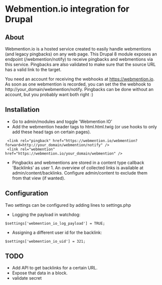 # Webmention.io integration for Drupal

## About

Webmention.io is a hosted service created to easily handle webmentions (and legacy pingbacks) on any web page. This Drupal 8 module exposes an endpoint (/webmention/notify) to receive pingbacks and webmentions via this service. Pingbacks are also validated to make sure that the source URL has a valid link to the target.

You need an account for receiving the webhooks at https://webmention.io. As soon as one webmention is recorded, you can set the the webhook to http://your_domain/webmention/notify.
Pingbacks can be done without an account, but you probably want both right :)

## Installation

- Go to admin/modules and toggle 'Webmention IO'
- Add the webmention header tags to html.html.twig (or use hooks to only add these head tags on certain pages).

 ```
  <link rel="pingback" href="https://webmention.io/webmention?forward=http://your_domain/webmention/notify" />
  <link rel="webmention" href="https://webmention.io/your_domain/webmention" />
  ```

- Pingbacks and webmentions are stored in a content type callback 'Backlinks' as user 1.
  An overview of collected links is available at admin/content/backlinks. Configure admin/content to exclude them from
  that view (if wanted).

## Configuration

Two settings can be configured by adding lines to settings.php

  - Logging the payload in watchdog:

  ```
  $settings['webmention_io_log_payload'] = TRUE;
  ```

  - Assigning a different user id for the backlink:

  ```
  $settings['webmention_io_uid'] = 321;
  ```

## TODO

  - Add API to get backlinks for a certain URL.
  - Expose that data in a block.
  - validate secret

